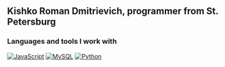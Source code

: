 
## Kishko Roman Dmitrievich, programmer from St. Petersburg

### Languages and tools I work with

[![JavaScript](https://img.shields.io/badge/JavaScript-090909?style=for-the-badge&logo=JavaScript)](https://ru.wikipedia.org/wiki/JavaScript)
[![MySQL](https://img.shields.io/badge/MySql-090909?style=for-the-badge&logo=mysql)](https://www.mysql.com)
[![Python](https://img.shields.io/badge/Python-090909?style=for-the-badge&logo=python)](https://www.python.org/)





